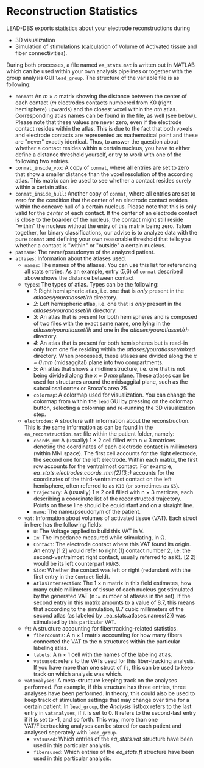 # Reconstruction Statistics

LEAD-DBS exports statistics about your electrode reconstructions during

* 3D visualization
* Simulation of stimulations \(calculation of Volume of Activated tissue and fiber connectivities\).

During both processes, a file named `ea_stats.mat` is written out in MATLAB which can be used within your own analysis pipelines or together with the group analysis GUI `lead_group`. The structure of the variable file is as following:

* `conmat`: An _m_ × _n_ matrix showing the distance between the center of each contact \(_m_ electrodes contacts numbered from K0 \(right hemisphere\) upwards\) and the closest voxel within the _nth_ atlas. Corresponding atlas names can be found in the file, as well \(see below\). Please note that these values are never zero, even if the electrode contact resides within the atlas. This is due to the fact that both voxels and electrode contacts are represented as mathematical point and these are "never" exactly identical. Thus, to answer the question about whether a contact resides within a certain nucleus, you have to either define a distance threshold yourself, or try to work with one of the following two entries.
* `conmat_inside_vox`: A copy of `conmat`, where all entries are set to zero that show a smaller distance than the voxel resolution of the according atlas. This matrix can be used to see whether a contact resides surely within a certain atlas.
* `conmat_inside_hull`: Another copy of `conmat`, where all entries are set to zero for the condition that the center of an electrode contact resides within the concave hull of a certain nucleus. Please note that this is only valid for the _center_ of each contact. If the center of an electrode contact is close to the boarder of the nucleus, the contact might still reside "within" the nucleus without the entry of this matrix being zero. Taken together, for binary classifications, our advise is to analyze data with the pure `conmat` and defining your own reasonable threshold that tells you whether a contact is "within" or "outside" a certain nucleus.
* `patname`: The name/pseudonym of the analyzed patient.
* `atlases`: Information about the atlases used.
  * `names`: The names of the atlases. You can use this list for referencing all stats entries. As an example, entry \(5,6\) of `conmat` described above shows the distance between contact
  * `types`: The types of atlas. Types can be the following:
    * _1_: Right hemispheric atlas, i.e. one that is _only_ present in the _atlases/youratlasset/rh_ directory.
    * _2_: Left hemispheric atlas, i.e. one that is _only_ present in the _atlases/youratlasset/lh_ directory.
    * _3_: An atlas that is present for both hemispheres and is composed of two files with the exact same name, one lying in the _atlases/youratlasset/lh_ and one in the _atlases/youratlasset/rh_ directory.
    * _4_: An atlas that is present for both hemispheres but is read-in only from one file residing within the _atlases/youratlasset/mixed_ directory. When processed, these atlases are divided along the _x = 0 mm_ \(midsaggital\) plane into two compartments.
    * _5_: An atlas that shows a midline structure, i.e. one that is not being divided along the _x = 0 mm_ plane. These atlases can be used for structures around the midsaggital plane, such as the subcallosal cortex or Broca's area 25.
    * `colormap`: A colormap used for visualization. You can change the colormap from within the `lead` GUI by pressing on the colormap button, selecting a colormap and re-running the 3D visualization step.
  * `electrodes`: A structure with information about the reconstruction. This is the same information as can be found in the `ea_reconstruction.mat` file within the patient folder, namely:
    * `coords_mm`: A \(usually\) 1 × 2 cell filled with n × 3 matrices denoting the coordinates of each electrode contact in millimeters \(within MNI space\). The first cell accounts for the right electrode, the second one for the left electrode. Within each matrix, the first row accounts for the ventralmost contact. For example, _ea\_stats.electrodes.coords\_mm{2}\(3,:\)_ accounts for the coordinates of the third-ventralmost contact on the left hemisphere, often referred to as `K10` \(or sometimes as `K6`\).
    * `trajectory`: A \(usually\) 1 × 2 cell filled with n × 3 matrices, each describing a coordinate list of the reconstructed trajectory. Points on these line should be equidistant and on a straight line.
    * `name`: The name/pseudonym of the patient.
  * `vat`: Information about volumes of activated tissue \(VAT\). Each struct in here has the following fields:
    * `U`: The Voltage applied to build this VAT in V.
    * `Im`: The Impedance measured while stimulating, in Ω.
    * `Contact`: The electrode contact where this VAT found its origin. An entry \[1 2\] would refer to right \(1\) contact number 2, i.e. the second-ventralmost right contact, usually referred to as `K1`. \[2 2\] would be its left counterpart `K9`/`K5`.
    * `Side`: Whether the contact was left or right \(redundant with the first entry in the `Contact` field\).
    * `AtlasIntersection`: The 1 × n matrix in this field estimates, how many cubic millimeters of tissue of each nucleus got stimulated by the generated VAT \(n := number of atlases in the set\). If the second entry in this matrix amounts to a value of 8.7, this means that according to the simulation, 8.7 cubic millimeters of the second atlas \(as labeled by \_ea\_stats.atlases.names{2}\) was stimulated by this particular VAT.
  * `ft`: A structure accounting for fibertracking-related statistics.
    * `fibercounts`: A n × 1 matrix accounting for how many fibers connected the VAT to the n structures within the particular labeling atlas.
    * `labels`: A n × 1 cell with the names of the labeling atlas.
    * `vatsused`: refers to the VATs used for this fiber-tracking analysis. If you have more than one struct of `ft`, this can be used to keep track on which analysis was which.
  * `vatanalyses`: A meta-structure keeping track on the analyses performed. For example, if this structure has three entries, three analyses have been performed. In theory, this could also be used to keep track of stimulation settings that may change over time for a certain patient. In `lead_group`, the _Analysis_ listbox refers to the last entry in `vatanalyses`, if it is set to 0. It refers to the second-last entry if it is set to -1, and so forth. This way, more than one VAT/Fibertracking analyses can be stored for each patient and analysed seperately with `lead_group`.
    * `vatsused`: Which entries of the _ea\_stats.vat_ structure have been used in this particular analysis.
    * `fibersused`: Which entries of the _ea\_stats.ft_ structure have been used in this particular analysis.

[  
](https://netstim.gitbook.io/leaddbs/creating-the-3d-scene)

